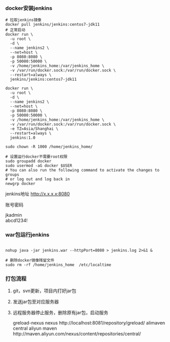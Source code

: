 ### docker安装jenkins
```
# 拉取jenkins镜像
docker pull jenkins/jenkins:centos7-jdk11
# 正常启动
docker run \
  -u root \
  -d \
  --name jenkins2 \
  --net=host \
  -p 8080:8080 \
  -p 50000:50000 \
  -v /home/jenkins_home:/var/jenkins_home \
  -v /var/run/docker.sock:/var/run/docker.sock \
  --restart=always \
  jenkins/jenkins:centos7-jdk11

docker run \
  -u root \
  -d \
  --name jenkins2 \
  --net=host \
  -p 8080:8080 \
  -p 50000:50000 \
  -v /home/jenkins_home:/var/jenkins_home \
  -v /var/run/docker.sock:/var/run/docker.sock \
  -e TZ=Asia/Shanghai \
  --restart=always \
  jenkins:1.0

sudo chown -R 1000 /home/jenkins_home/
```
```
# 设置运行docker不需要root权限
sudo groupadd docker
sudo usermod -aG docker $USER
# You can also run the following command to activate the changes to groups
# or log out and log back in
newgrp docker
```
jenkins地址
http://x.x.x.x:8080

账号密码

jkadmin  
abcd1234!

### war包运行jenkins
```

nohup java -jar jenkins.war --httpPort=8080 > jenkins.log 2>&1 &
```

```
# 删除docker镜像残留文件
sudo rm -rf /home/jenkins_home  /etc/localtime
```

### 打包流程
1. git，svn更新，项目内打好jar包
2. 发送jar包至对应服务器
3. 远程服务器停止服务，删除原有jar包，启动服务

    <mirror>
        <id>greload-nexus</id>
        <mirrorOf>nexus</mirrorOf>
        <url>http://localhost:8081/repository/greload/</url>
    </mirror>
    <!-- 阿里镜像 -->
    <mirror>
            <id>alimaven</id>
            <mirrorOf>central</mirrorOf>
            <name>aliyun maven</name>
            <url>http://maven.aliyun.com/nexus/content/repositories/central/</url>
    </mirror>
